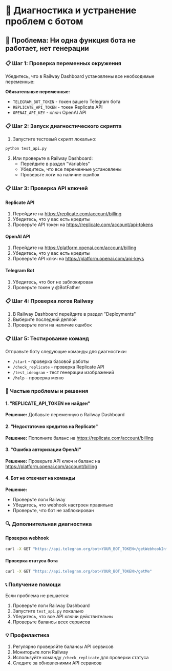# 🔧 Диагностика и устранение проблем с ботом

## 🚨 Проблема: Ни одна функция бота не работает, нет генерации

### 📋 Шаг 1: Проверка переменных окружения

Убедитесь, что в Railway Dashboard установлены все необходимые переменные:

**Обязательные переменные:**
- `TELEGRAM_BOT_TOKEN` - токен вашего Telegram бота
- `REPLICATE_API_TOKEN` - токен Replicate API  
- `OPENAI_API_KEY` - ключ OpenAI API

### 📋 Шаг 2: Запуск диагностического скрипта

1. Запустите тестовый скрипт локально:
```bash
python test_api.py
```

2. Или проверьте в Railway Dashboard:
   - Перейдите в раздел "Variables"
   - Убедитесь, что все переменные установлены
   - Проверьте логи на наличие ошибок

### 📋 Шаг 3: Проверка API ключей

#### Replicate API
1. Перейдите на https://replicate.com/account/billing
2. Убедитесь, что у вас есть кредиты
3. Проверьте API токен на https://replicate.com/account/api-tokens

#### OpenAI API
1. Перейдите на https://platform.openai.com/account/billing
2. Убедитесь, что у вас есть кредиты
3. Проверьте API ключ на https://platform.openai.com/api-keys

#### Telegram Bot
1. Убедитесь, что бот не заблокирован
2. Проверьте токен у @BotFather

### 📋 Шаг 4: Проверка логов Railway

1. В Railway Dashboard перейдите в раздел "Deployments"
2. Выберите последний деплой
3. Проверьте логи на наличие ошибок

### 📋 Шаг 5: Тестирование команд

Отправьте боту следующие команды для диагностики:

- `/start` - проверка базовой работы
- `/check_replicate` - проверка Replicate API
- `/test_ideogram` - тест генерации изображений
- `/help` - проверка меню

### 🐛 Частые проблемы и решения

#### 1. "REPLICATE_API_TOKEN не найден"
**Решение:** Добавьте переменную в Railway Dashboard

#### 2. "Недостаточно кредитов на Replicate"
**Решение:** Пополните баланс на https://replicate.com/account/billing

#### 3. "Ошибка авторизации OpenAI"
**Решение:** Проверьте API ключ и баланс на https://platform.openai.com/account/billing

#### 4. Бот не отвечает на команды
**Решение:** 
- Проверьте логи Railway
- Убедитесь, что webhook настроен правильно
- Проверьте, что бот не заблокирован

### 🔍 Дополнительная диагностика

#### Проверка webhook
```bash
curl -X GET "https://api.telegram.org/bot<YOUR_BOT_TOKEN>/getWebhookInfo"
```

#### Проверка статуса бота
```bash
curl -X GET "https://api.telegram.org/bot<YOUR_BOT_TOKEN>/getMe"
```

### 📞 Получение помощи

Если проблема не решается:

1. Проверьте логи Railway Dashboard
2. Запустите `test_api.py` локально
3. Убедитесь, что все API ключи действительны
4. Проверьте балансы всех сервисов

### 💡 Профилактика

1. Регулярно проверяйте балансы API сервисов
2. Мониторьте логи Railway
3. Используйте команду `/check_replicate` для проверки статуса
4. Следите за обновлениями API сервисов













